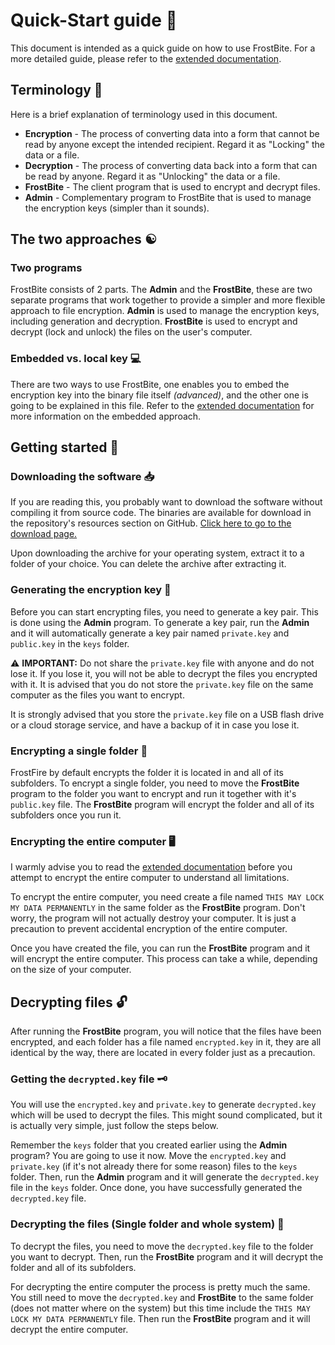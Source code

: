 # Quick-Start guide 🚀

This document is intended as a quick guide on how to use FrostBite. For a more detailed guide, please refer to the [extended documentation](extended.md).

## Terminology 📖

Here is a brief explanation of terminology used in this document.

- **Encryption** - The process of converting data into a form that cannot be read by anyone except the intended recipient. Regard it as "Locking" the data or a file.
- **Decryption** - The process of converting data back into a form that can be read by anyone. Regard it as "Unlocking" the data or a file.
- **FrostBite** - The client program that is used to encrypt and decrypt files.
- **Admin** - Complementary program to FrostBite that is used to manage the encryption keys (simpler than it sounds).

## The two approaches ☯️

### Two programs

FrostBite consists of 2 parts. The **Admin** and the **FrostBite**, these are two separate programs that work together to provide a simpler and more flexible approach to file encryption.
**Admin** is used to manage the encryption keys, including generation and decryption. **FrostBite** is used to encrypt and decrypt (lock and unlock) the files on the user's computer.

### Embedded vs. local key 💻

There are two ways to use FrostBite, one enables you to embed the encryption key into the binary file itself *(advanced)*, and the other one is going to be explained in this file. Refer to the [extended documentation](extended.md) for more information on the embedded approach.

## Getting started 🚀

### Downloading the software 📥

If you are reading this, you probably want to download the software without compiling it from source code. The binaries are available for download in the repository's resources section on GitHub. [Click here to go to the download page.](https://github.com/DejanGegic/FrostBite/releases)

Upon downloading the archive for your operating system, extract it to a folder of your choice. You can delete the archive after extracting it.

### Generating the encryption key 🔑

Before you can start encrypting files, you need to generate a key pair. This is done using the **Admin** program. To generate a key pair, run the **Admin** and it will automatically generate a key pair named `private.key` and `public.key` in the `keys` folder.

⚠️ **IMPORTANT:** Do not share the `private.key` file with anyone and do not lose it. If you lose it, you will not be able to decrypt the files you encrypted with it. It is advised that you do not store the `private.key` file on the same computer as the files you want to encrypt.

It is strongly advised that you store the `private.key` file on a USB flash drive or a cloud storage service, and have a backup of it in case you lose it.

### Encrypting a single folder 📁

FrostFire by default encrypts the folder it is located in and all of its subfolders. To encrypt a single folder, you need to move the **FrostBite** program to the folder you want to encrypt and run it together with it's `public.key` file. The **FrostBite** program will encrypt the folder and all of its subfolders once you run it.

### Encrypting the entire computer 🖥️

I warmly advise you to read the [extended documentation](extended.md) before you attempt to encrypt the entire computer to understand all limitations.

To encrypt the entire computer, you need create a file named `THIS MAY LOCK MY DATA PERMANENTLY` in the same folder as the **FrostBite** program. Don't worry, the program will not actually destroy your computer. It is just a precaution to prevent accidental encryption of the entire computer.

Once you have created the file, you can run the **FrostBite** program and it will encrypt the entire computer. This process can take a while, depending on the size of your computer.

## Decrypting files 🔓

After running the **FrostBite** program, you will notice that the files have been encrypted, and each folder has a file named `encrypted.key` in it, they are all identical by the way, there are located in every folder just as a precaution.

### Getting the `decrypted.key` file 🗝️

You will use the `encrypted.key` and `private.key` to generate `decrypted.key` which will be used to decrypt the files. This might sound complicated, but it is actually very simple, just follow the steps below.

Remember the `keys` folder that you created earlier using the **Admin** program? You are going to use it now. Move the `encrypted.key` and `private.key` (if it's not already there for some reason) files to the `keys` folder. Then, run the **Admin** program and it will generate the `decrypted.key` file in the `keys` folder. Once done, you have successfully generated the `decrypted.key` file.

### Decrypting the files (Single folder and whole system) 📂

To decrypt the files, you need to move the `decrypted.key` file to the folder you want to decrypt. Then, run the **FrostBite** program and it will decrypt the folder and all of its subfolders.

For decrypting the entire computer the process is pretty much the same. You still need to move the `decrypted.key` and **FrostBite** to the same folder (does not matter where on the system) but this time include the `THIS MAY LOCK MY DATA PERMANENTLY` file. Then run the **FrostBite** program and it will decrypt the entire computer.

